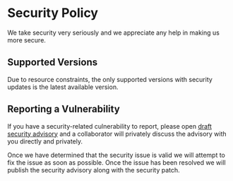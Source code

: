 # Security Policy

We take security very seriously and we appreciate any help in making us more secure.

## Supported Versions

Due to resource constraints, the only supported versions with security updates is the latest available version.

## Reporting a Vulnerability

If you have a security-related culnerability to report, please open [draft security advisory](https://github.com/RyanLua/Satchel/security/advisories/new) and a collaborator will privately discuss the advisory with you directly and privately.

Once we have determined that the security issue is valid we will attempt to fix the issue as soon as possible. Once the issue has been resolved we will publish the security advisory along with the security patch.
